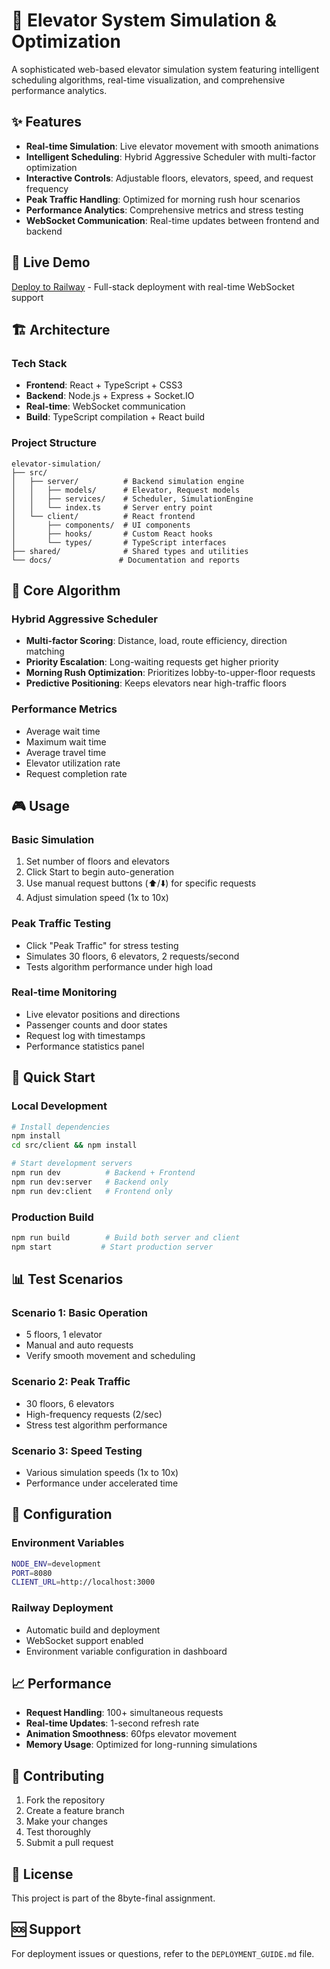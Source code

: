 # 🏢 Elevator System Simulation & Optimization

A sophisticated web-based elevator simulation system featuring intelligent scheduling algorithms, real-time visualization, and comprehensive performance analytics.

## ✨ Features

- **Real-time Simulation**: Live elevator movement with smooth animations
- **Intelligent Scheduling**: Hybrid Aggressive Scheduler with multi-factor optimization
- **Interactive Controls**: Adjustable floors, elevators, speed, and request frequency
- **Peak Traffic Handling**: Optimized for morning rush hour scenarios
- **Performance Analytics**: Comprehensive metrics and stress testing
- **WebSocket Communication**: Real-time updates between frontend and backend

## 🚀 Live Demo

[Deploy to Railway](https://railway.app) - Full-stack deployment with real-time WebSocket support

## 🏗️ Architecture

### Tech Stack
- **Frontend**: React + TypeScript + CSS3
- **Backend**: Node.js + Express + Socket.IO
- **Real-time**: WebSocket communication
- **Build**: TypeScript compilation + React build

### Project Structure
```
elevator-simulation/
├── src/
│   ├── server/          # Backend simulation engine
│   │   ├── models/      # Elevator, Request models
│   │   ├── services/    # Scheduler, SimulationEngine
│   │   └── index.ts     # Server entry point
│   └── client/          # React frontend
│       ├── components/  # UI components
│       ├── hooks/       # Custom React hooks
│       └── types/       # TypeScript interfaces
├── shared/              # Shared types and utilities
└── docs/               # Documentation and reports
```

## 🎯 Core Algorithm

### Hybrid Aggressive Scheduler
- **Multi-factor Scoring**: Distance, load, route efficiency, direction matching
- **Priority Escalation**: Long-waiting requests get higher priority
- **Morning Rush Optimization**: Prioritizes lobby-to-upper-floor requests
- **Predictive Positioning**: Keeps elevators near high-traffic floors

### Performance Metrics
- Average wait time
- Maximum wait time
- Average travel time
- Elevator utilization rate
- Request completion rate

## 🎮 Usage

### Basic Simulation
1. Set number of floors and elevators
2. Click Start to begin auto-generation
3. Use manual request buttons (⬆️/⬇️) for specific requests
4. Adjust simulation speed (1x to 10x)

### Peak Traffic Testing
- Click "Peak Traffic" for stress testing
- Simulates 30 floors, 6 elevators, 2 requests/second
- Tests algorithm performance under high load

### Real-time Monitoring
- Live elevator positions and directions
- Passenger counts and door states
- Request log with timestamps
- Performance statistics panel

## 🚀 Quick Start

### Local Development
```bash
# Install dependencies
npm install
cd src/client && npm install

# Start development servers
npm run dev          # Backend + Frontend
npm run dev:server   # Backend only
npm run dev:client   # Frontend only
```

### Production Build
```bash
npm run build        # Build both server and client
npm start           # Start production server
```

## 📊 Test Scenarios

### Scenario 1: Basic Operation
- 5 floors, 1 elevator
- Manual and auto requests
- Verify smooth movement and scheduling

### Scenario 2: Peak Traffic
- 30 floors, 6 elevators
- High-frequency requests (2/sec)
- Stress test algorithm performance

### Scenario 3: Speed Testing
- Various simulation speeds (1x to 10x)
- Performance under accelerated time

## 🔧 Configuration

### Environment Variables
```bash
NODE_ENV=development
PORT=8080
CLIENT_URL=http://localhost:3000
```

### Railway Deployment
- Automatic build and deployment
- WebSocket support enabled
- Environment variable configuration in dashboard

## 📈 Performance

- **Request Handling**: 100+ simultaneous requests
- **Real-time Updates**: 1-second refresh rate
- **Animation Smoothness**: 60fps elevator movement
- **Memory Usage**: Optimized for long-running simulations

## 🤝 Contributing

1. Fork the repository
2. Create a feature branch
3. Make your changes
4. Test thoroughly
5. Submit a pull request

## 📄 License

This project is part of the 8byte-final assignment.

## 🆘 Support

For deployment issues or questions, refer to the `DEPLOYMENT_GUIDE.md` file.
